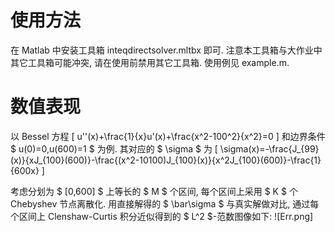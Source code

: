 # 使用方法

在 Matlab 中安装工具箱 inteqdirectsolver.mltbx 即可. 注意本工具箱与大作业中其它工具箱可能冲突, 请在使用前禁用其它工具箱.
使用例见 example.m.

# 数值表现

以 Bessel 方程
\[
    u''(x)+\frac{1}{x}u'(x)+\frac{x^2-100^2}{x^2}=0
\]
和边界条件 $ u(0)=0,u(600)=1 $ 为例. 其对应的 $ \sigma $ 为
\[
    \sigma(x)=-\frac{J_{99}(x)}{xJ_{100}(600)}-\frac{(x^2-10100)J_{100}(x)}{x^2J_{100}(600)}-\frac{1}{600x}
\]

考虑分划为 $ [0,600] $ 上等长的 $ M $ 个区间, 每个区间上采用 $ K $ 个 Chebyshev 节点离散化. 用直接解得的 $ \bar\sigma $ 与真实解做对比, 通过每个区间上 Clenshaw-Curtis 积分近似得到的 $ L^2 $-范数图像如下:
![Err.png]
